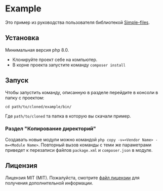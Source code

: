 # Example

Это пример из руководства пользователя
библиотекой [Simple-files](https://github.com/vinogradsoft/simple-files).

## Установка

Минимальная версия php 8.0.

- Клонируйте проект себе на компьютер.
- В корне проекта запустите команду ``` composer install ```

## Запуск

Чтобы запустить команду, описанную в разделе перейдите в консоли в папку с проектом:

```
cd path/to/cloned/example/bin/
```

Где `path/to/cloned` та папка в которую вы скачали пример.

### Раздел "Копирование директорий"

Создавать новые модули можно командой `php copy -v=<Vendor Name> -m=<Module Name>`.
Повторный вызов команды с теми же параметрами приведет к перезаписи файлов `package.xml` и `composer.json` в модуле.

## Лицензия

Лицензия MIT (MIT). Пожалуйста, смотрите [файл лицензии](LICENSE) для получения дополнительной информации.